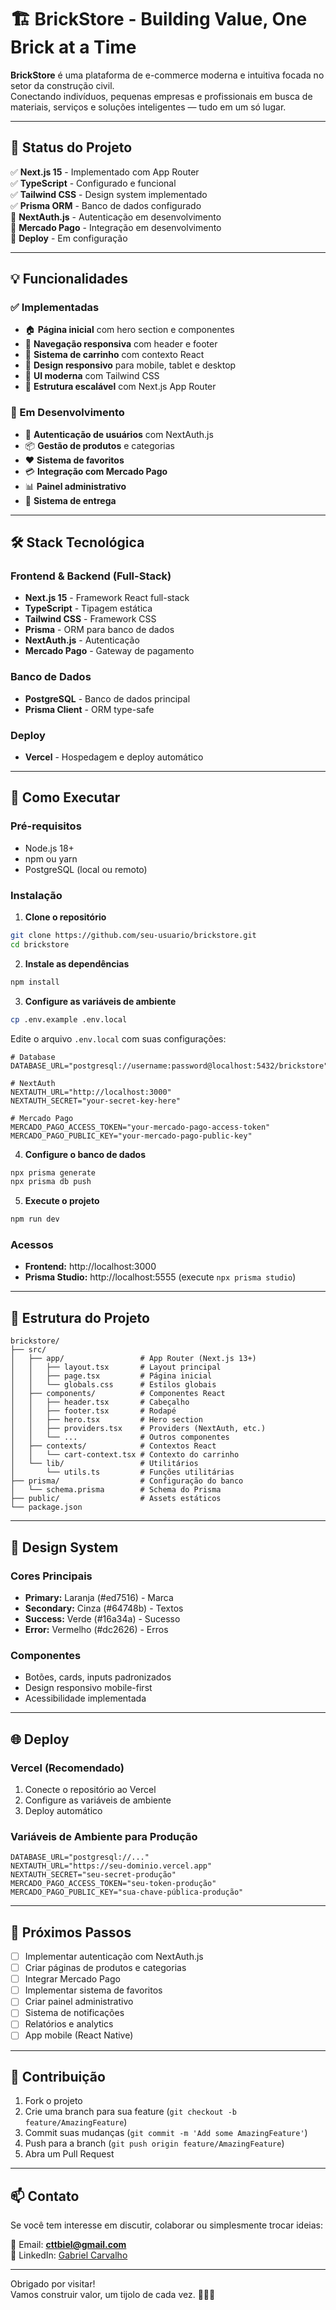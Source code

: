 # 🏗️ BrickStore - Building Value, One Brick at a Time

**BrickStore** é uma plataforma de e-commerce moderna e intuitiva focada no setor da construção civil.  
Conectando indivíduos, pequenas empresas e profissionais em busca de materiais, serviços e soluções inteligentes — tudo em um só lugar.

---

## 🚀 Status do Projeto

✅ **Next.js 15** - Implementado com App Router  
✅ **TypeScript** - Configurado e funcional  
✅ **Tailwind CSS** - Design system implementado  
✅ **Prisma ORM** - Banco de dados configurado  
🔄 **NextAuth.js** - Autenticação em desenvolvimento  
🔄 **Mercado Pago** - Integração em desenvolvimento  
🔄 **Deploy** - Em configuração

---

## 💡 Funcionalidades

### ✅ Implementadas

- 🏠 **Página inicial** com hero section e componentes
- 🧱 **Navegação responsiva** com header e footer
- 🛒 **Sistema de carrinho** com contexto React
- 📱 **Design responsivo** para mobile, tablet e desktop
- 🎨 **UI moderna** com Tailwind CSS
- 🔧 **Estrutura escalável** com Next.js App Router

### 🔄 Em Desenvolvimento

- 🔐 **Autenticação de usuários** com NextAuth.js
- 📦 **Gestão de produtos** e categorias
- ❤️ **Sistema de favoritos**
- 💳 **Integração com Mercado Pago**
- 📊 **Painel administrativo**
- 🚚 **Sistema de entrega**

---

## 🛠️ Stack Tecnológica

### Frontend & Backend (Full-Stack)

- **Next.js 15** - Framework React full-stack
- **TypeScript** - Tipagem estática
- **Tailwind CSS** - Framework CSS
- **Prisma** - ORM para banco de dados
- **NextAuth.js** - Autenticação
- **Mercado Pago** - Gateway de pagamento

### Banco de Dados

- **PostgreSQL** - Banco de dados principal
- **Prisma Client** - ORM type-safe

### Deploy

- **Vercel** - Hospedagem e deploy automático

---

## 🚀 Como Executar

### Pré-requisitos

- Node.js 18+
- npm ou yarn
- PostgreSQL (local ou remoto)

### Instalação

1. **Clone o repositório**

```bash
git clone https://github.com/seu-usuario/brickstore.git
cd brickstore
```

2. **Instale as dependências**

```bash
npm install
```

3. **Configure as variáveis de ambiente**

```bash
cp .env.example .env.local
```

Edite o arquivo `.env.local` com suas configurações:

```env
# Database
DATABASE_URL="postgresql://username:password@localhost:5432/brickstore"

# NextAuth
NEXTAUTH_URL="http://localhost:3000"
NEXTAUTH_SECRET="your-secret-key-here"

# Mercado Pago
MERCADO_PAGO_ACCESS_TOKEN="your-mercado-pago-access-token"
MERCADO_PAGO_PUBLIC_KEY="your-mercado-pago-public-key"
```

4. **Configure o banco de dados**

```bash
npx prisma generate
npx prisma db push
```

5. **Execute o projeto**

```bash
npm run dev
```

### Acessos

- **Frontend:** http://localhost:3000
- **Prisma Studio:** http://localhost:5555 (execute `npx prisma studio`)

---

## 📁 Estrutura do Projeto

```
brickstore/
├── src/
│   ├── app/                 # App Router (Next.js 13+)
│   │   ├── layout.tsx       # Layout principal
│   │   ├── page.tsx         # Página inicial
│   │   └── globals.css      # Estilos globais
│   ├── components/          # Componentes React
│   │   ├── header.tsx       # Cabeçalho
│   │   ├── footer.tsx       # Rodapé
│   │   ├── hero.tsx         # Hero section
│   │   ├── providers.tsx    # Providers (NextAuth, etc.)
│   │   └── ...              # Outros componentes
│   ├── contexts/            # Contextos React
│   │   └── cart-context.tsx # Contexto do carrinho
│   └── lib/                 # Utilitários
│       └── utils.ts         # Funções utilitárias
├── prisma/                  # Configuração do banco
│   └── schema.prisma        # Schema do Prisma
├── public/                  # Assets estáticos
└── package.json
```

---

## 🎨 Design System

### Cores Principais

- **Primary:** Laranja (#ed7516) - Marca
- **Secondary:** Cinza (#64748b) - Textos
- **Success:** Verde (#16a34a) - Sucesso
- **Error:** Vermelho (#dc2626) - Erros

### Componentes

- Botões, cards, inputs padronizados
- Design responsivo mobile-first
- Acessibilidade implementada

---

## 🌐 Deploy

### Vercel (Recomendado)

1. Conecte o repositório ao Vercel
2. Configure as variáveis de ambiente
3. Deploy automático

### Variáveis de Ambiente para Produção

```env
DATABASE_URL="postgresql://..."
NEXTAUTH_URL="https://seu-dominio.vercel.app"
NEXTAUTH_SECRET="seu-secret-produção"
MERCADO_PAGO_ACCESS_TOKEN="seu-token-produção"
MERCADO_PAGO_PUBLIC_KEY="sua-chave-pública-produção"
```

---

## 📝 Próximos Passos

- [ ] Implementar autenticação com NextAuth.js
- [ ] Criar páginas de produtos e categorias
- [ ] Integrar Mercado Pago
- [ ] Implementar sistema de favoritos
- [ ] Criar painel administrativo
- [ ] Sistema de notificações
- [ ] Relatórios e analytics
- [ ] App mobile (React Native)

---

## 🤝 Contribuição

1. Fork o projeto
2. Crie uma branch para sua feature (`git checkout -b feature/AmazingFeature`)
3. Commit suas mudanças (`git commit -m 'Add some AmazingFeature'`)
4. Push para a branch (`git push origin feature/AmazingFeature`)
5. Abra um Pull Request

---

## 📫 Contato

Se você tem interesse em discutir, colaborar ou simplesmente trocar ideias:

📧 Email: **cttbiel@gmail.com**  
🔗 LinkedIn: [Gabriel Carvalho](https://www.linkedin.com/in/cttbiel/)

---

Obrigado por visitar!  
Vamos construir valor, um tijolo de cada vez. 💪🧱✨
